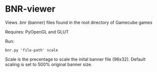 # BNR-viewer
Views .bnr (banner) files found in the root directory of Gamecube games

Requires:
PyOpenGL and GLUT

Run:

```bnr.py 'file-path' scale```

Scale is the precentage to scale the inital banner file (96x32). Default scaling is set to 500% original banner size. 
